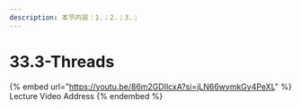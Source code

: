 ```yaml
---
description: 本节内容：1.；2.；3.；
---
```


# 33.3-Threads

{% embed url="https://youtu.be/86m2GDIlcxA?si=jLN66wymkGy4PeXL" %}
Lecture Video Address
{% endembed %}
